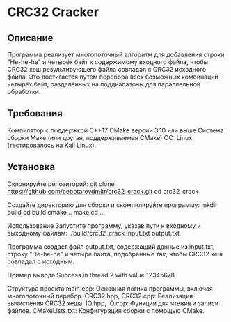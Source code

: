 # CRC32 Cracker
## Описание

Программа реализует многопоточный алгоритм для добавления строки "He-he-he" и 
четырёх байт к содержимому входного файла, чтобы CRC32 хеш результирующего файла совпадал с CRC32 исходного файла.
Это достигается путём перебора всех возможных комбинаций четырёх байт, разделённых на поддиапазоны для параллельной обработки.

## Требования
Компилятор с поддержкой C++17
CMake версии 3.10 или выше
Система сборки Make (или другая, поддерживаемая CMake)
ОС: Linux (тестировалось на Kali Linux).

## Установка
Склонируйте репозиторий:
git clone https://github.com/cebotarevdmitr/crc32_crack.git
cd crc32_crack

Создайте директорию для сборки и скомпилируйте программу:
mkdir build
cd build
cmake ..
make
cd ..

Использование
Запустите программу, указав пути к входному и выходному файлам:
./build/crc32_crack input.txt output.txt

Программа создаст файл output.txt, содержащий данные из input.txt, строку "He-he-he" и четыре байта, подобранные так, чтобы CRC32 хеш совпадал с исходным.

Пример вывода
Success in thread 2 with value 12345678

Структура проекта
main.cpp: Основная логика программы, включая многопоточный перебор.
CRC32.hpp, CRC32.cpp: Реализация вычисления CRC32 хеша.
IO.hpp, IO.cpp: Функции для чтения и записи файлов.
CMakeLists.txt: Конфигурация сборки с помощью CMake.



